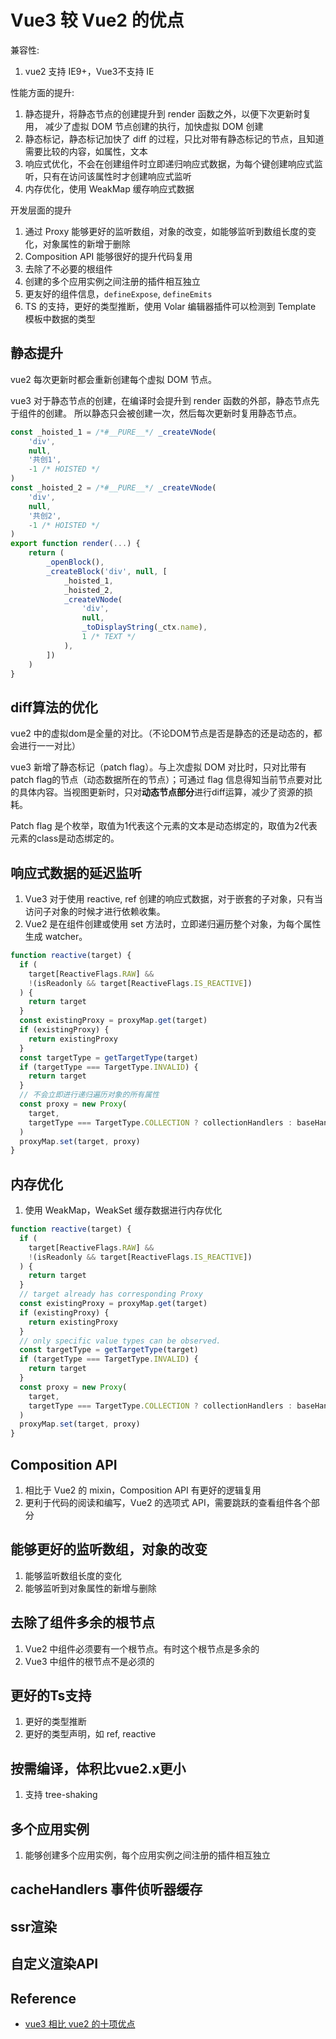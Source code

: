 # Vue3 较 Vue2 的优点

兼容性:
  1. vue2 支持 IE9+，Vue3不支持 IE


性能方面的提升:
  1. 静态提升，将静态节点的创建提升到 render 函数之外，以便下次更新时复用， 减少了虚拟 DOM 节点创建的执行，加快虚拟 DOM 创建
  2. 静态标记，静态标记加快了 diff 的过程，只比对带有静态标记的节点，且知道需要比较的内容，如属性，文本
  3. 响应式优化，不会在创建组件时立即递归响应式数据，为每个键创建响应式监听，只有在访问该属性时才创建响应式监听
  4. 内存优化，使用 WeakMap 缓存响应式数据


开发层面的提升
  1. 通过 Proxy 能够更好的监听数组，对象的改变，如能够监听到数组长度的变化，对象属性的新增于删除
  2. Composition API 能够很好的提升代码复用
  3. 去除了不必要的根组件
  4. 创建的多个应用实例之间注册的插件相互独立
  5. 更友好的组件信息，`defineExpose`, `defineEmits`
  6. TS 的支持，更好的类型推断，使用 Volar 编辑器插件可以检测到 Template 模板中数据的类型

## 静态提升
vue2 每次更新时都会重新创建每个虚拟 DOM 节点。   

vue3 对于静态节点的创建，在编译时会提升到 render 函数的外部，静态节点先于组件的创建。
所以静态只会被创建一次，然后每次更新时复用静态节点。

```js
const _hoisted_1 = /*#__PURE__*/ _createVNode(
    'div',
    null,
    '共创1',
    -1 /* HOISTED */
)
const _hoisted_2 = /*#__PURE__*/ _createVNode(
    'div',
    null,
    '共创2',
    -1 /* HOISTED */
)
export function render(...) {
    return (
        _openBlock(),
        _createBlock('div', null, [
            _hoisted_1,
            _hoisted_2,
            _createVNode(
                'div',
                null,
                _toDisplayString(_ctx.name),
                1 /* TEXT */
            ),
        ])
    )
}
```


## diff算法的优化
vue2 中的虚拟dom是全量的对比。（不论DOM节点是否是静态的还是动态的，都会进行一一对比）  

vue3 新增了静态标记（patch flag）。与上次虚拟 DOM 对比时，只对比带有patch flag的节点（动态数据所在的节点）；可通过 flag 信息得知当前节点要对比的具体内容。当视图更新时，只对**动态节点部分**进行diff运算，减少了资源的损耗。

Patch flag 是个枚举，取值为1代表这个元素的文本是动态绑定的，取值为2代表元素的class是动态绑定的。


## 响应式数据的延迟监听
1. Vue3 对于使用 reactive, ref 创建的响应式数据，对于嵌套的子对象，只有当访问子对象的时候才进行依赖收集。
2. Vue2 是在组件创建或使用 set 方法时，立即递归遍历整个对象，为每个属性生成 watcher。

```typescript
function reactive(target) {
  if (
    target[ReactiveFlags.RAW] &&
    !(isReadonly && target[ReactiveFlags.IS_REACTIVE])
  ) {
    return target
  }
  const existingProxy = proxyMap.get(target)
  if (existingProxy) {
    return existingProxy
  }
  const targetType = getTargetType(target)
  if (targetType === TargetType.INVALID) {
    return target
  }
  // 不会立即进行递归遍历对象的所有属性
  const proxy = new Proxy(
    target,
    targetType === TargetType.COLLECTION ? collectionHandlers : baseHandlers
  )
  proxyMap.set(target, proxy)
}
```


## 内存优化
1. 使用 WeakMap，WeakSet 缓存数据进行内存优化

```typescript
function reactive(target) {
  if (
    target[ReactiveFlags.RAW] &&
    !(isReadonly && target[ReactiveFlags.IS_REACTIVE])
  ) {
    return target
  }
  // target already has corresponding Proxy
  const existingProxy = proxyMap.get(target)
  if (existingProxy) {
    return existingProxy
  }
  // only specific value types can be observed.
  const targetType = getTargetType(target)
  if (targetType === TargetType.INVALID) {
    return target
  }
  const proxy = new Proxy(
    target,
    targetType === TargetType.COLLECTION ? collectionHandlers : baseHandlers
  )
  proxyMap.set(target, proxy)
}
```


## Composition API
1. 相比于 Vue2 的 mixin，Composition API 有更好的逻辑复用
2. 更利于代码的阅读和编写，Vue2 的选项式 API，需要跳跃的查看组件各个部分


## 能够更好的监听数组，对象的改变
1. 能够监听数组长度的变化
2. 能够监听到对象属性的新增与删除


## 去除了组件多余的根节点
1. Vue2 中组件必须要有一个根节点。有时这个根节点是多余的
2. Vue3 中组件的根节点不是必须的


## 更好的Ts支持
1. 更好的类型推断
2. 更好的类型声明，如 ref, reactive


## 按需编译，体积比vue2.x更小
1. 支持 tree-shaking

## 多个应用实例
1. 能够创建多个应用实例，每个应用实例之间注册的插件相互独立


## cacheHandlers 事件侦听器缓存
## ssr渲染
## 自定义渲染API



## Reference
- [vue3 相比 vue2 的十项优点](https://bbs.huaweicloud.com/blogs/300280)
